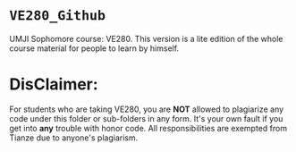 # `VE280_Github`
UMJI Sophomore course: VE280. This version is a lite edition of the whole course material for people to learn by himself.

# DisClaimer:
For students who are taking VE280, you are **NOT** allowed to plagiarize any code under this folder or sub-folders in any form. It's your own fault if you get into **any** trouble with honor code. All responsibilities are exempted from Tianze due to anyone's plagiarism.
